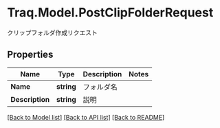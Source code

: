 # Traq.Model.PostClipFolderRequest
クリップフォルダ作成リクエスト

## Properties

Name | Type | Description | Notes
------------ | ------------- | ------------- | -------------
**Name** | **string** | フォルダ名 | 
**Description** | **string** | 説明 | 

[[Back to Model list]](../../README.md#documentation-for-models) [[Back to API list]](../../README.md#documentation-for-api-endpoints) [[Back to README]](../../README.md)

